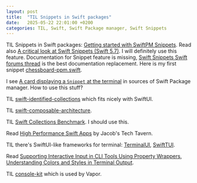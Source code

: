 ```yaml
---
layout: post
title:  "TIL Snippets in Swift packages"
date:   2025-05-22 22:01:00 +0200
categories: TIL, Swift, Swift Package manager, Swift Snippets
---
```

TIL Snippets in Swift packages: [Getting started with SwiftPM Snippets](https://swiftonserver.com/getting-started-with-swiftpm-snippets/). Read also [A critical look at Swift Snippets (Swift 5.7)](https://blog.eidinger.info/a-critical-look-at-swift-snippets-swift-57). I will definitely use this feature. Documentation for Snippet feature is missing, [Swift Snippets Swift forums thread](https://forums.swift.org/t/swift-snippets/51947) is the best documentation replacement. Here is my first snippet [chessboard-ppm.swift](https://github.com/valeriyvan/swift-geometrize/blob/main/Snippets/chessboard-ppm.swift).

I see [A card displaying a ``Snippet`` at the terminal](https://github.com/swiftlang/swift-package-manager/pull/3694/files) in sources of Swift Package manager. How to use this stuff?

TIL [swift-identified-collections](https://github.com/pointfreeco/swift-identified-collections) which fits nicely with SwiftUI.

TIL [swift-composable-architecture](https://github.com/pointfreeco/swift-composable-architecture).

TIL [Swift Collections Benchmark](https://github.com/apple/swift-collections-benchmark). I should use this.

Read [High Performance Swift Apps](https://blog.jacobstechtavern.com/p/high-performance-swift-apps) by Jacob's Tech Tavern.

TIL there's SwiftUI-like frameworks for terminal: [TerminalUI](https://github.com/chriseidhof/TerminalUI), [SwiftTUI](https://github.com/rensbreur/SwiftTUI).

Read [Supporting Interactive Input in CLI Tools Using Property Wrappers](https://swifttoolkit.dev/posts/cli-question), [Understanding Colors and Styles in Terminal Output](https://swifttoolkit.dev/posts/terminal-colors).

TIL [console-kit](https://github.com/vapor/console-kit) which is used by Vapor.
